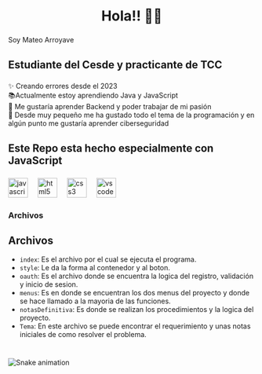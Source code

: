 <h1 align="center">Hola!! 👋🏾</h1>

###

<p align="left">Soy Mateo Arroyave</p>

###

<h2 align="left">Estudiante del Cesde y practicante de TCC</h2>

###

<p align="left">✨ Creando errores desde el 2023<br>📚Actualmente estoy aprendiendo Java y JavaScript <br>🎯 Me gustaría aprender Backend y poder trabajar de mi pasión <br>🎲 Desde muy pequeño me ha gustado todo el tema de la programación y en algún punto me gustaría aprender ciberseguridad</p>

###

<h2 align="left">Este Repo esta hecho especialmente con JavaScript</h2>

###

<div align="left">
  <img src="https://cdn.jsdelivr.net/gh/devicons/devicon/icons/javascript/javascript-original.svg" height="40" alt="javascript logo"  />
  <img width="12" />
  <img src="https://cdn.jsdelivr.net/gh/devicons/devicon/icons/html5/html5-original.svg" height="40" alt="html5 logo"  />
  <img width="12" />
  <img src="https://cdn.jsdelivr.net/gh/devicons/devicon/icons/css3/css3-original.svg" height="40" alt="css3 logo"  />
  <img width="12" />
  <img src="https://cdn.jsdelivr.net/gh/devicons/devicon/icons/vscode/vscode-original.svg" height="40" alt="vscode logo"  />
</div>

###

<h3 align="left">Archivos</h3>


## Archivos
  - `index`: Es el archivo por el cual se ejecuta el programa.
  - `style`: Le da la forma al contenedor y al boton.
  - `oauth`: Es el archivo donde se encuentra la logica del registro, validación y inicio de sesion.
  - `menus`: Es en donde se encuentran los dos menus del proyecto y donde se hace llamado a la mayoria de las funciones.
  - `notasDefinitiva`: Es donde se realizan los procedimientos y la logica del proyecto.
  - `Tema`: En este archivo se puede encontrar el requerimiento y unas notas iniciales de como resolver el problema.

###

<br clear="both">

<img src="https://grantjenks.com/docs/freegames/snake.html" alt="Snake animation" />

